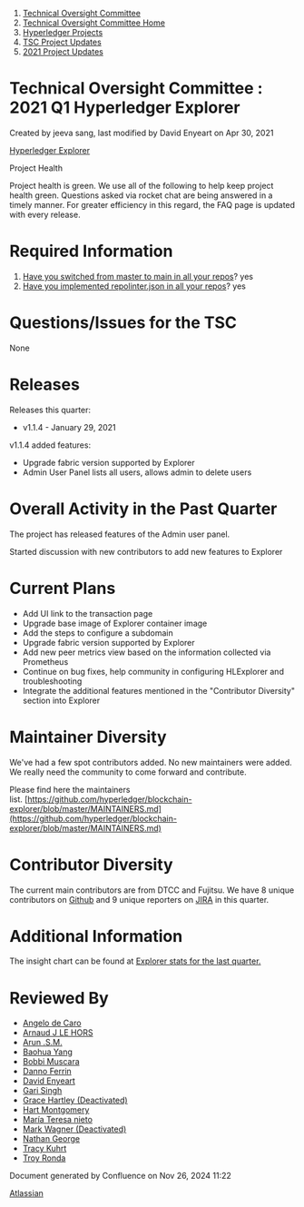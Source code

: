 1. [Technical Oversight Committee](index.html)
2. [Technical Oversight Committee Home](Technical-Oversight-Committee-Home_21430274.html)
3. [Hyperledger Projects](Hyperledger-Projects_21447704.html)
4. [TSC Project Updates](TSC-Project-Updates_21430854.html)
5. [2021 Project Updates](2021-Project-Updates_21452543.html)

# Technical Oversight Committee : 2021 Q1 Hyperledger Explorer

Created by jeeva sang, last modified by David Enyeart on Apr 30, 2021

[Hyperledger Explorer](https://github.com/hyperledger/blockchain-explorer)

Project Health

Project health is green. We use all of the following to help keep project health green. Questions asked via rocket chat are being answered in a timely manner. For greater efficiency in this regard, the FAQ page is updated with every release.

# Required Information

1. [Have you switched from master to main in all your repos](https://lf-hyperledger.atlassian.net/wiki/display/TSC/Projects+have+two+quarters+to+comply+with+common+repo+structure?focusedCommentId=21452776)? yes
2. [Have you implemented repolinter.json in all your repos](https://lf-hyperledger.atlassian.net/wiki/display/TSC/Common+Repo+structure)? yes

# Questions/Issues for the TSC

None

# Releases

Releases this quarter:

- v1.1.4 - January 29, 2021

v1.1.4 added features:

- Upgrade fabric version supported by Explorer
- Admin User Panel lists all users, allows admin to delete users

# Overall Activity in the Past Quarter

The project has released features of the Admin user panel.

Started discussion with new contributors to add new features to Explorer

# Current Plans

- Add UI link to the transaction page
- Upgrade base image of Explorer container image
- Add the steps to configure a subdomain
- Upgrade fabric version supported by Explorer
- Add new peer metrics view based on the information collected via Prometheus
- Continue on bug fixes, help community in configuring HLExplorer and troubleshooting
- Integrate the additional features mentioned in the "Contributor Diversity" section into Explorer

# Maintainer Diversity

We've had a few spot contributors added. No new maintainers were added. We really need the community to come forward and contribute.

Please find here the maintainers list. [https://github.com/hyperledger/blockchain-explorer/blob/master/MAINTAINERS.md](https://github.com/hyperledger/blockchain-explorer/blob/master/MAINTAINERS.md)

# Contributor Diversity

The current main contributors are from DTCC and Fujitsu. We have 8 unique contributors on [Github](https://github.com/hyperledger/blockchain-explorer/graphs/contributors?from=2020-08-24&to=2020-11-30&type=c) and 9 unique reporters on [JIRA](https://jira.hyperledger.org/issues/?jql=project%20%3D%20BE%20AND%20created%20%3E%3D%202020-08-25%20AND%20created%20%3C%3D%202020-11-30%20ORDER%20BY%20reporter%20ASC%2C%20priority%20DESC%2C%20updated%20DESC) in this quarter.

# Additional Information

The insight chart can be found at [Explorer stats for the last quarter](https://insights.lfx.linuxfoundation.org/projects/hyperledger%2Fexplorer/dashboard)[.](https://insights.lfx.linuxfoundation.org/projects/hyperledger%2Fcello/dashboard;subTab=technical?time=%7B%22from%22%3A%222020-08-01T07%3A00%3A00.000Z%22%2C%22type%22%3A%22absolute%22%2C%22to%22%3A%222020-11-01T07%3A00%3A00.000Z%22%7D)

# Reviewed By

- [Angelo de Caro](https://lf-hyperledger.atlassian.net/wiki/people/70121:d6b0f0e4-825f-4f16-88e1-4d14e95f2f10?ref=confluence)
- [Arnaud J LE HORS](https://lf-hyperledger.atlassian.net/wiki/people/70121:0e75e3b8-500a-4067-9f7e-ed46e91bcb9d?ref=confluence)
- [Arun .S.M.](https://lf-hyperledger.atlassian.net/wiki/people/621a0e5097d313006ba7386a?ref=confluence)
- [Baohua Yang](https://lf-hyperledger.atlassian.net/wiki/people/557058:17d87dbf-05fe-4c1b-84cf-fd69f7fcbb20?ref=confluence)
- [Bobbi Muscara](https://lf-hyperledger.atlassian.net/wiki/people/5c4cb1b7d8bbb7445c0a457e?ref=confluence)
- [Danno Ferrin](https://lf-hyperledger.atlassian.net/wiki/people/5b7f2d80c4e4892a5b789551?ref=confluence)
- [David Enyeart](https://lf-hyperledger.atlassian.net/wiki/people/712020:30d7e775-8a5d-4896-8950-8da2af027639?ref=confluence)
- [Gari Singh](https://lf-hyperledger.atlassian.net/wiki/people/557058:51429e31-90f4-4684-b7cd-9a4fe15ff188?ref=confluence)
- [Grace Hartley (Deactivated)](https://lf-hyperledger.atlassian.net/wiki/people/5c3e0cd1ff324728a1db2448?ref=confluence)
- [Hart Montgomery](https://lf-hyperledger.atlassian.net/wiki/people/712020:86f447c0-86dc-43b3-ac03-6a31923bbb84?ref=confluence)
- [María Teresa nieto](https://lf-hyperledger.atlassian.net/wiki/people/5d36fa46af1d920bc99755b6?ref=confluence)
- [Mark Wagner (Deactivated)](https://lf-hyperledger.atlassian.net/wiki/people/70121:81b88945-c9ef-40fe-9224-207bdb280922?ref=confluence)
- [Nathan George](https://lf-hyperledger.atlassian.net/wiki/people/712020:3e7556ab-cdb8-47f5-8b68-12a3378021fd?ref=confluence)
- [Tracy Kuhrt](https://lf-hyperledger.atlassian.net/wiki/people/712020:eb6ae9c3-aa8e-40ba-9dab-a6969b1ac52e?ref=confluence)
- [Troy Ronda](https://lf-hyperledger.atlassian.net/wiki/people/557058:c854f35a-2b58-4be3-9003-ca2a67495580?ref=confluence)

Document generated by Confluence on Nov 26, 2024 11:22

[Atlassian](http://www.atlassian.com/)
